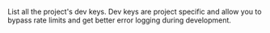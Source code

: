 List all the project's dev keys. Dev keys are project specific and allow you to bypass rate limits and get better error logging during development.